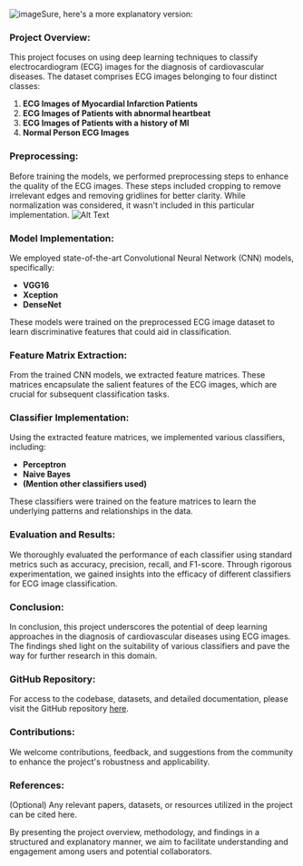 ![image](https://github.com/krishna-akula2003/Deep-Learning-Approaches-for-ECG-Image-Classification-in-Cardiovascular-Disease-Diagnosis/assets/138143431/ba51ec97-34bc-45d9-bcd0-1e177a99e2e9)Sure, here's a more explanatory version:

### Project Overview:
This project focuses on using deep learning techniques to classify electrocardiogram (ECG) images for the diagnosis of cardiovascular diseases. The dataset comprises ECG images belonging to four distinct classes:

1. **ECG Images of Myocardial Infarction Patients**
2. **ECG Images of Patients with abnormal heartbeat**
3. **ECG Images of Patients with a history of MI**
4. **Normal Person ECG Images**

### Preprocessing:
Before training the models, we performed preprocessing steps to enhance the quality of the ECG images. These steps included cropping to remove irrelevant edges and removing gridlines for better clarity. While normalization was considered, it wasn't included in this particular implementation.
![Alt Text](![image](https://github.com/krishna-akula2003/Deep-Learning-Approaches-for-ECG-Image-Classification-in-Cardiovascular-Disease-Diagnosis/assets/138143431/3f912b3e-7047-4856-8082-f9425181ef43))


### Model Implementation:
We employed state-of-the-art Convolutional Neural Network (CNN) models, specifically:
- **VGG16**
- **Xception**
- **DenseNet**

These models were trained on the preprocessed ECG image dataset to learn discriminative features that could aid in classification.

### Feature Matrix Extraction:
From the trained CNN models, we extracted feature matrices. These matrices encapsulate the salient features of the ECG images, which are crucial for subsequent classification tasks.

### Classifier Implementation:
Using the extracted feature matrices, we implemented various classifiers, including:
- **Perceptron**
- **Naive Bayes**
- **(Mention other classifiers used)**

These classifiers were trained on the feature matrices to learn the underlying patterns and relationships in the data.

### Evaluation and Results:
We thoroughly evaluated the performance of each classifier using standard metrics such as accuracy, precision, recall, and F1-score. Through rigorous experimentation, we gained insights into the efficacy of different classifiers for ECG image classification.

### Conclusion:
In conclusion, this project underscores the potential of deep learning approaches in the diagnosis of cardiovascular diseases using ECG images. The findings shed light on the suitability of various classifiers and pave the way for further research in this domain.

### GitHub Repository:
For access to the codebase, datasets, and detailed documentation, please visit the GitHub repository [here](link-to-your-repo).

### Contributions:
We welcome contributions, feedback, and suggestions from the community to enhance the project's robustness and applicability.

### References:
(Optional) Any relevant papers, datasets, or resources utilized in the project can be cited here.

By presenting the project overview, methodology, and findings in a structured and explanatory manner, we aim to facilitate understanding and engagement among users and potential collaborators.
